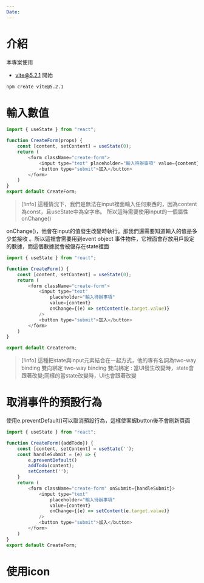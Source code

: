 ```yaml
---
Date:
---
```

# 介紹
本專案使用
- vite@5.2.1
開始
```cmd
npm create vite@5.2.1
```
# 輸入數值
```jsx
import { useState } from "react";

function CreateForm(props) {
    const [content, setContent] = useState(0);
    return (
        <form className="create-form">
            <input type="text" placeholder="輸入待辦事項" value={content} />
            <button type="submit">加入</button>
        </form>
    )
}
export default CreateForm;
```

>[!info]
>這種情況下，我們是無法在input裡面輸入任何東西的，因為content為const，且useState中為空字串。
>所以這時需要使用input的一個屬性onChange()

onChange()，他會在input的值發生改變時執行。那我們還需要知道輸入的值是多少並接收 。所以這裡會需要用到event object 事件物件，它裡面會存放用戶設定的數據，而這個數據就會被儲存在state裡面
```jsx
import { useState } from "react";

function CreateForm() {
    const [content, setContent] = useState(0);
    return (
        <form className="create-form">
            <input type="text"
                placeholder="輸入待辦事項"
                value={content}
                onChange={(e) => setContent(e.target.value)}
            />
            <button type="submit">加入</button>
        </form>
    )
}

export default CreateForm;
```

>[!info]
>這種把state與input元素結合在一起方式，他的專有名詞為two-way binding 雙向綁定
>two-way binding 雙向綁定 : 當UI發生改變時，state會跟著改變;同樣的當state改變時，UI也會跟著改變

# 取消事件的預設行為
使用e.preventDefault()可以取消預設行為，這樣使案蝦button後不會刷新頁面
```jsx
import { useState } from "react";

function CreateForm({addTodo}) {
    const [content, setContent] = useState('');
    const handleSubmit = (e) => {
        e.preventDefault()
        addTodo(content);
        setContent('');
    }
    return (
        <form className="create-form" onSubmit={handleSubmit}>
            <input type="text"
                placeholder="輸入待辦事項"
                value={content}
                onChange={(e) => setContent(e.target.value)}
            />
            <button type="submit">加入</button>
        </form>
    )
}
export default CreateForm;
```
# 使用icon

